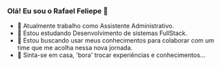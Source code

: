 ### Olá! Eu sou o Rafael Feliepe 👋


- 🔭 Atualmente trabalho como Assistente Administrativo.
- 🌱 Estou estudando Desenvolvimento de sistemas FullStack.
- 👯 Estou buscando usar meus conhecimentos para colaborar com um time que me acolha nessa nova jornada.
- 💬 Sinta-se em casa, 'bora' trocar experiências e conhecimentos...
